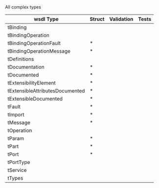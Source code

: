 All complex types

| wsdl Type | Struct | Validation | Tests |
| -------- | ------ | ---------- | ----- |
|tBinding
|tBindingOperation
|tBindingOperationFault | * |
|tBindingOperationMessage | * |
|tDefinitions
|tDocumentation | * |
|tDocumented | * |
|tExtensibilityElement | * |
|tExtensibleAttributesDocumented | * |
|tExtensibleDocumented | * |
|tFault | * |
|tImport | * |
|tMessage | * |
|tOperation
|tParam | * |
|tPart | * |
|tPort | * |
|tPortType
|tService
|tTypes